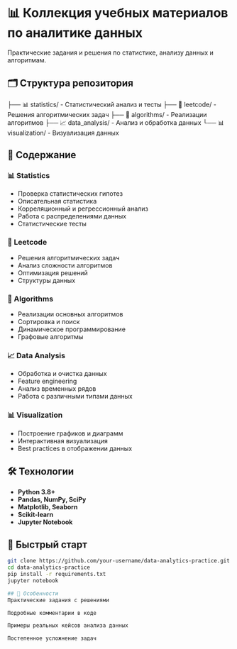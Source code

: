 # 📊 Коллекция учебных материалов по аналитике данных

Практические задания и решения по статистике, анализу данных и алгоритмам.

## 🗂️ Структура репозитория
├── 📊 statistics/ - Статистический анализ и тесты
├── 🐍 leetcode/ - Решения алгоритмических задач
├── 🔧 algorithms/ - Реализации алгоритмов
├── 📈 data_analysis/ - Анализ и обработка данных
└── 📊 visualization/ - Визуализация данных


## 🎯 Содержание

### 📊 Statistics
- Проверка статистических гипотез
- Описательная статистика
- Корреляционный и регрессионный анализ
- Работа с распределениями данных
- Статистические тесты

### 🐍 Leetcode
- Решения алгоритмических задач
- Анализ сложности алгоритмов
- Оптимизация решений
- Структуры данных

### 🔧 Algorithms
- Реализации основных алгоритмов
- Сортировка и поиск
- Динамическое программирование
- Графовые алгоритмы

### 📈 Data Analysis
- Обработка и очистка данных
- Feature engineering
- Анализ временных рядов
- Работа с различными типами данных

### 📊 Visualization
- Построение графиков и диаграмм
- Интерактивная визуализация
- Best practices в отображении данных

## 🛠️ Технологии

- **Python 3.8+**
- **Pandas, NumPy, SciPy**
- **Matplotlib, Seaborn**
- **Scikit-learn**
- **Jupyter Notebook**

## 🚀 Быстрый старт

```bash
git clone https://github.com/your-username/data-analytics-practice.git
cd data-analytics-practice
pip install -r requirements.txt
jupyter notebook

## 📝 Особенности
Практические задания с решениями

Подробные комментарии в коде

Примеры реальных кейсов анализа данных

Постепенное усложнение задач
